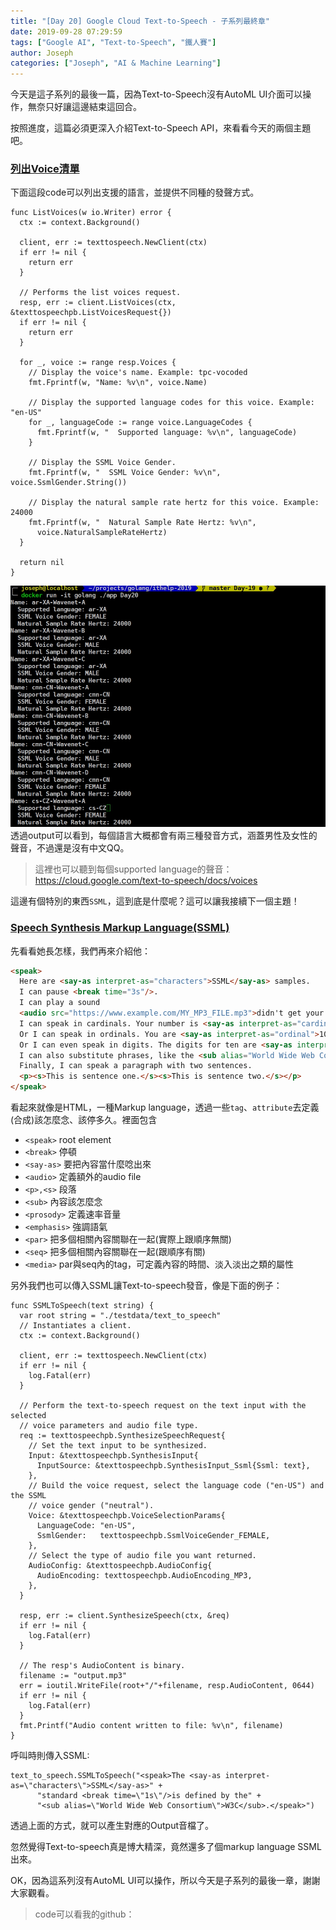 ```yaml
---
title: "[Day 20] Google Cloud Text-to-Speech - 子系列最終章"
date: 2019-09-28 07:29:59
tags: ["Google AI", "Text-to-Speech", "鐵人賽"]
author: Joseph
categories: ["Joseph", "AI & Machine Learning"]
---
```

今天是這子系列的最後一篇，因為Text-to-Speech沒有AutoML UI介面可以操作，無奈只好讓這邊結束這回合。

按照進度，這篇必須更深入介紹Text-to-Speech API，來看看今天的兩個主題吧。

### [列出Voice清單](https://cloud.google.com/text-to-speech/docs/list-voices)
下面這段code可以列出支援的語言，並提供不同種的發聲方式。

<!-- more -->

```golang
func ListVoices(w io.Writer) error {
  ctx := context.Background()

  client, err := texttospeech.NewClient(ctx)
  if err != nil {
    return err
  }

  // Performs the list voices request.
  resp, err := client.ListVoices(ctx, &texttospeechpb.ListVoicesRequest{})
  if err != nil {
    return err
  }

  for _, voice := range resp.Voices {
    // Display the voice's name. Example: tpc-vocoded
    fmt.Fprintf(w, "Name: %v\n", voice.Name)

    // Display the supported language codes for this voice. Example: "en-US"
    for _, languageCode := range voice.LanguageCodes {
      fmt.Fprintf(w, "  Supported language: %v\n", languageCode)
    }

    // Display the SSML Voice Gender.
    fmt.Fprintf(w, "  SSML Voice Gender: %v\n", voice.SsmlGender.String())

    // Display the natural sample rate hertz for this voice. Example: 24000
    fmt.Fprintf(w, "  Natural Sample Rate Hertz: %v\n",
      voice.NaturalSampleRateHertz)
  }

  return nil
}
```

![output](output.jpg)
透過output可以看到，每個語言大概都會有兩三種發音方式，涵蓋男性及女性的聲音，不過還是沒有中文QQ。
> 這裡也可以聽到每個supported language的聲音：https://cloud.google.com/text-to-speech/docs/voices

這邊有個特別的東西`SSML`，這到底是什麼呢？這可以讓我接續下一個主題！

### [Speech Synthesis Markup Language(SSML)](https://cloud.google.com/text-to-speech/docs/ssml)
先看看她長怎樣，我們再來介紹他：
```html
<speak>
  Here are <say-as interpret-as="characters">SSML</say-as> samples.
  I can pause <break time="3s"/>.
  I can play a sound
  <audio src="https://www.example.com/MY_MP3_FILE.mp3">didn't get your MP3 audio file</audio>.
  I can speak in cardinals. Your number is <say-as interpret-as="cardinal">10</say-as>.
  Or I can speak in ordinals. You are <say-as interpret-as="ordinal">10</say-as> in line.
  Or I can even speak in digits. The digits for ten are <say-as interpret-as="characters">10</say-as>.
  I can also substitute phrases, like the <sub alias="World Wide Web Consortium">W3C</sub>.
  Finally, I can speak a paragraph with two sentences.
  <p><s>This is sentence one.</s><s>This is sentence two.</s></p>
</speak>
```

看起來就像是HTML，一種Markup language，透過一些`tag`、`attribute`去定義(合成)該怎麼念、該停多久。裡面包含
- `<speak>` root element
- `<break>` 停頓
- `<say‑as>` 要把內容當什麼唸出來
- `<audio>` 定義額外的audio file
- `<p>,<s>` 段落
- `<sub>` 內容該怎麼念
- `<prosody>` 定義速率音量
- `<emphasis>` 強調語氣
- `<par>` 把多個相關內容關聯在一起(實際上跟順序無關)
- `<seq>` 把多個相關內容關聯在一起(跟順序有關)
- `<media>` par與seq內的tag，可定義內容的時間、淡入淡出之類的屬性

另外我們也可以傳入SSML讓Text-to-speech發音，像是下面的例子：
```golang
func SSMLToSpeech(text string) {
  var root string = "./testdata/text_to_speech"
  // Instantiates a client.
  ctx := context.Background()

  client, err := texttospeech.NewClient(ctx)
  if err != nil {
    log.Fatal(err)
  }

  // Perform the text-to-speech request on the text input with the selected
  // voice parameters and audio file type.
  req := texttospeechpb.SynthesizeSpeechRequest{
    // Set the text input to be synthesized.
    Input: &texttospeechpb.SynthesisInput{
      InputSource: &texttospeechpb.SynthesisInput_Ssml{Ssml: text},
    },
    // Build the voice request, select the language code ("en-US") and the SSML
    // voice gender ("neutral").
    Voice: &texttospeechpb.VoiceSelectionParams{
      LanguageCode: "en-US",
      SsmlGender:   texttospeechpb.SsmlVoiceGender_FEMALE,
    },
    // Select the type of audio file you want returned.
    AudioConfig: &texttospeechpb.AudioConfig{
      AudioEncoding: texttospeechpb.AudioEncoding_MP3,
    },
  }

  resp, err := client.SynthesizeSpeech(ctx, &req)
  if err != nil {
    log.Fatal(err)
  }

  // The resp's AudioContent is binary.
  filename := "output.mp3"
  err = ioutil.WriteFile(root+"/"+filename, resp.AudioContent, 0644)
  if err != nil {
    log.Fatal(err)
  }
  fmt.Printf("Audio content written to file: %v\n", filename)
}
```

呼叫時則傳入SSML:
```golang
text_to_speech.SSMLToSpeech("<speak>The <say-as interpret-as=\"characters\">SSML</say-as>" +
      "standard <break time=\"1s\"/>is defined by the" +
      "<sub alias=\"World Wide Web Consortium\">W3C</sub>.</speak>")
```
透過上面的方式，就可以產生對應的Output音檔了。

忽然覺得Text-to-speech真是博大精深，竟然還多了個markup language SSML出來。

OK，因為這系列沒有AutoML UI可以操作，所以今天是子系列的最後一章，謝謝大家觀看。
> code可以看我的github：
